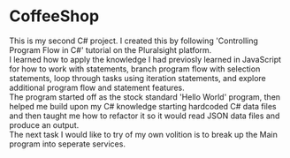 # CoffeeShop

This is my second C# project. I created this by following 'Controlling Program Flow in C#' tutorial on the Pluralsight platform.<br>
I learned how to apply the knowledge I had previosly learned in JavaScript for how to work with statements, branch program flow with selection statements, loop through tasks using iteration statements, and explore additional program flow and statement features.<br>
The program started off as the stock standard 'Hello World' program, then helped me build upon my C# knowledge starting hardcoded C# data files and then taught me how to refactor it so it would read JSON data files and produce an output.<br>
The next task I would like to try of my own volition is to break up the Main program into seperate services.
